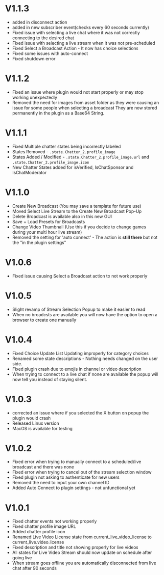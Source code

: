 # V1.1.3
- added in disconnect action
- added in new subscriber event(checks every 60 seconds currently)
- Fixed issue with selecting a live chat where it was not correctly connecting to the desired chat
- Fixed issue with selecting a live stream when it was not pre-scheduled
- Fixed Select a Broadcast Action - It now has choice selections
- Fixed some issues with auto-connect
- Fixed shutdown error

# V1.1.2
- Fixed an issue where plugin would not start properly or may stop working unexpectedly
- Removed the need for images from asset folder as they were causing an issue for some people when selecting a broadcast
  They are now stored permanently in the plugin as a Base64 String.

# V1.1.1
- Fixed Multiple chatter states being incorrectly labeled 
- States Removed - `.state.Chatter_2.profile_image` 
- States Added / Modified - `.state.Chatter_2.profile_image.url` and  `.state.Chatter_2.profile_image.icon`
- New Chatter States added for isVerified, IsChatSponsor and IsChatModerator

# V1.1.0
- Create New Broadcast (You may save a template for future use)
- Moved Select Live Stream to the Create New Broadcast Pop-Up
- Delete Broadcast is available also in this new GUI
- Save + Load Presets for Broadcasts
- Change Video Thumbnail (Use this if you decide to change games during your multi hour live stream)
- Removed the setting for 'auto connect' - The action is **still there** but not the "in the plugin settings"

# V1.0.6
- Fixed issue causing Select a Broadcast action to not work properly

# V1.0.5
- Slight revamp of Stream Selection Popup to make it easier to read
- When no broadcsts are available you will now have the option to open a browser to create one manually

# V1.0.4
- Fixed Choice Update List Updating improperly for category choices
- Renamed some state descriptions - Nothing needs changed on the user side.
- Fixed plugin crash due to emojis in channel or video description
- When trying to connect to a live chat if none are available the popup will now tell you instead of staying silent. 


# V1.0.3
- corrected an issue where if you selected the X button on popup the plugin would crash
- Released Linux version
- MacOS is available for testing


# V1.0.2
- Fixed error when trying to manually connect to a scheduled/live broadcast and there was none
- Fixed error when trying to cancel out of the stream selection window
- Fixed plugin not asking to authenticate for new users
- Removed the need to input your own channel ID
- Added Auto Connect to plugin settings - not unfunctional yet


# V1.0.1
- Fixed chatter events not working properly
- Fixed chatter profile image URL
- Added chatter profile icon
- Renamed Live Video License state from current_live_video_license to current_live.video.license
- Fixed description and title not showing properly for live videos
- All states for Live Video Stream should now update on schedule after going live 
- When stream goes offline you are automatically disconnected from live chat after 90 seconds
